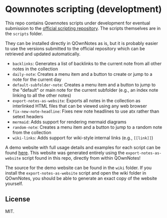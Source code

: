 # Qownnotes scripting (developtment)

This repo contains Qownnotes scripts under development for eventual submission to the [official scripting repository](@). The scripts themselves are in the `scripts` folder.

They can be installed directly in QOwnNotes as is, but it is probably easier to use the versions submitted to the official repository which can be retrieved and updated automatically.

* `backlinks`: Generates a list of backlinks to the current note from all other notes in the collection
* `daily-note`: Creates a menu item and a button to create or jump to a note for the current day
* `default-subfolder-note`: Creates a menu item and a button to jump to the "default" or main note for the current subfolder (e.g., an index note linking to all the other notes)
* `export-notes-as-website`: Exports all notes in the collection as interlinked HTML files that can be viewed using any web browser
* `fix-new-note-headline`: Fixes new note headlines to use atx rather than setext headers
* `mermaid`: Adds support for rendering mermaid diagrams
* `random-note`: Creates a menu item and a button to jump to a random note from the collection
* `wiki-links`: Adds support for wiki-style internal links (e.g., `[[link]]`)

A demo website with full usage details and examples for each script can be found [here](@). This website was generated entirely using the `export-notes-as-website` script found in this repo, directly from within QOwnNotes!

The source for the demo website can be found in the `wiki` folder. If you install the `export-notes-as-website` script and open the wiki folder in QOwnNotes, you should be able to generate an exact copy of the website yourself.

## License

MIT.
